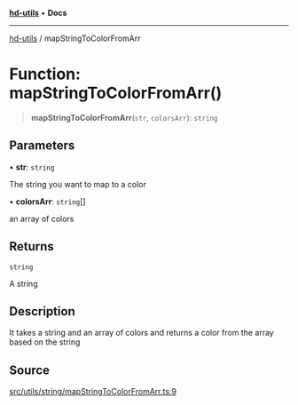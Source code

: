 [**hd-utils**](../README.md) • **Docs**

***

[hd-utils](../globals.md) / mapStringToColorFromArr

# Function: mapStringToColorFromArr()

> **mapStringToColorFromArr**(`str`, `colorsArr`): `string`

## Parameters

• **str**: `string`

The string you want to map to a color

• **colorsArr**: `string`[]

an array of colors

## Returns

`string`

A string

## Description

It takes a string and an array of colors and returns a color from the array based on the string

## Source

[src/utils/string/mapStringToColorFromArr.ts:9](https://github.com/AhmadHddad/h-utils/blob/b1dfa95e218c9605f39fc234662ef50e62fadcb8/src/utils/string/mapStringToColorFromArr.ts#L9)

